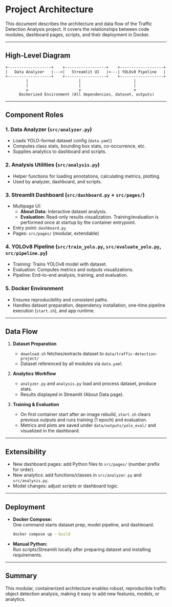 # Project Architecture

This document describes the architecture and data flow of the Traffic Detection Analysis project. It covers the relationships between code modules, dashboard pages, scripts, and their deployment in Docker.

---

## High-Level Diagram

```
+-------------------+    +------------------+    +-------------------+
|   Data Analyzer   |--->|   Streamlit UI   |<---| YOLOv8 Pipeline   |
+-------------------+    +------------------+    +-------------------+
         |                      |                       |
         |                      |                       |
         v                      v                       v
      Dockerized Environment (All dependencies, dataset, outputs)
```

---

## Component Roles

### 1. Data Analyzer (`src/analyzer.py`)
- Loads YOLO-format dataset config (`data.yaml`)
- Computes class stats, bounding box stats, co-occurrence, etc.
- Supplies analytics to dashboard and scripts.

### 2. Analysis Utilities (`src/analysis.py`)
- Helper functions for loading annotations, calculating metrics, plotting.
- Used by analyzer, dashboard, and scripts.

### 3. Streamlit Dashboard (`src/dashboard.py` + `src/pages/`)
- Multipage UI:
  - **About Data:** Interactive dataset analysis.
  - **Evaluation:** Read-only results visualization. Training/evaluation is performed once at startup by the container entrypoint.
- Entry point: `dashboard.py`
- Pages: `src/pages/` (modular, extendable)

### 4. YOLOv8 Pipeline (`src/train_yolo.py`, `src/evaluate_yolo.py`, `src/pipeline.py`)
- Training: Trains YOLOv8 model with dataset.
- Evaluation: Computes metrics and outputs visualizations.
- Pipeline: End-to-end analysis, training, and evaluation.

### 5. Docker Environment
- Ensures reproducibility and consistent paths.
- Handles dataset preparation, dependency installation, one-time pipeline execution (`start.sh`), and app runtime.

---

## Data Flow

1. **Dataset Preparation**
   - `download.sh` fetches/extracts dataset to `data/traffic-detection-project/`
   - Dataset referenced by all modules via `data.yaml`

2. **Analytics Workflow**
   - `analyzer.py` and `analysis.py` load and process dataset, produce stats.
   - Results displayed in Streamlit (About Data page).

3. **Training & Evaluation**
   - On first container start after an image rebuild, `start.sh` clears previous outputs and runs training (1 epoch) and evaluation.
   - Metrics and plots are saved under `data/outputs/yolo_eval/` and visualized in the dashboard.

---

## Extensibility

- New dashboard pages: add Python files to `src/pages/` (number prefix for order).
- New analytics: add functions/classes in `src/analyzer.py` and `src/analysis.py`.
- Model changes: adjust scripts or dashboard logic.

---

## Deployment

- **Docker Compose:**  
  One command starts dataset prep, model pipeline, and dashboard.
  ```bash
  docker compose up --build
  ```
- **Manual Python:**  
  Run scripts/Streamlit locally after preparing dataset and installing requirements.

---

## Summary

This modular, containerized architecture enables robust, reproducible traffic object detection analysis, making it easy to add new features, models, or analytics.